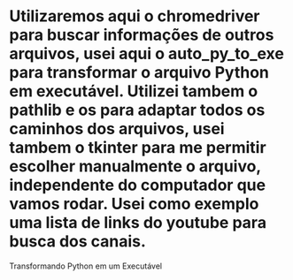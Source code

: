 # Utilizaremos aqui o chromedriver para buscar informações de outros arquivos, usei aqui o auto_py_to_exe para transformar o arquivo Python em executável. Utilizei tambem o pathlib e os  para adaptar todos os caminhos dos arquivos, usei tambem o tkinter para me permitir escolher manualmente o arquivo, independente do computador que vamos rodar. Usei como exemplo uma lista de links do youtube para busca dos canais.
 Transformando Python em um Executável
